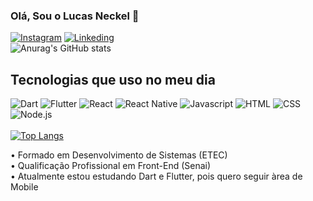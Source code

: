 ### Olá, Sou o Lucas Neckel 👋

[![Instagram](https://img.shields.io/badge/Instagram-E4405F?style=for-the-badge&logo=instagram&logoColor=white)](https://www.instagram.com/lucas_necke/)
[![Linkeding](https://img.shields.io/badge/LinkedIn-0077B5?style=for-the-badge&logo=linkedin&logoColor=white)](https://www.linkedin.com/in/lucas-neckel-a165a6215/)<br>
![Anurag's GitHub stats](https://github-readme-stats.vercel.app/api?username=Neckel23&show_icons=true&theme=transparent)

## Tecnologias que uso no meu dia 

![Dart](https://img.shields.io/badge/Dart-0175C2?style=for-the-badge&logo=dart&logoColor=white)
![Flutter](https://img.shields.io/badge/Flutter-02569B?style=for-the-badge&logo=flutter&logoColor=white)
![React](https://img.shields.io/badge/React-20232A?style=for-the-badge&logo=react&logoColor=61DAFB)
![React Native](https://img.shields.io/badge/React_Native-20232A?style=for-the-badge&logo=react&logoColor=61DAFB)
![Javascript](https://img.shields.io/badge/JavaScript-323330?style=for-the-badge&logo=javascript&logoColor=F7DF1E)
![HTML](https://img.shields.io/badge/HTML5-E34F26?style=for-the-badge&logo=html5&logoColor=white)
![CSS](https://img.shields.io/badge/CSS3-1572B6?style=for-the-badge&logo=css3&logoColor=white)
![Node.js](https://img.shields.io/badge/Node.js-43853D?style=for-the-badge&logo=node.js&logoColor=white)<br><br>
[![Top Langs](https://github-readme-stats.vercel.app/api/top-langs/?username=anuraghazra)](https://github.com/anuraghazra/github-readme-stats)<br>

• Formado em Desenvolvimento de Sistemas (ETEC)<br>
• Qualificação Profissional em Front-End (Senai)<br>
• Atualmente estou estudando Dart e Flutter, pois quero seguir àrea de Mobile

